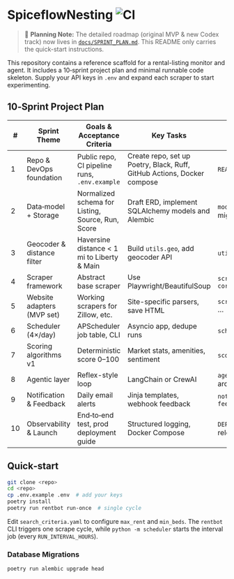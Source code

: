 # SpiceflowNesting ![CI](https://github.com/example/spiceflownesting/actions/workflows/ci.yml/badge.svg)

> 📑 **Planning Note:** The detailed roadmap (original MVP & new Codex track) now lives in [`docs/SPRINT_PLAN.md`](docs/SPRINT_PLAN.md). This README only carries the quick-start instructions.

This repository contains a reference scaffold for a rental-listing monitor and agent. It includes a 10‑sprint project plan and minimal runnable code skeleton. Supply your API keys in `.env` and expand each scraper to start experimenting.

## 10‑Sprint Project Plan

| # | Sprint Theme | Goals & Acceptance Criteria | Key Tasks | Primary Deliverables |
|---|--------------|----------------------------|-----------|----------------------|
|1|Repo & DevOps foundation|Public repo, CI pipeline runs, `.env.example`|Create repo, set up Poetry, Black, Ruff, GitHub Actions, Docker compose|`README.md`, green CI|
|2|Data‑model + Storage|Normalized schema for Listing, Source, Run, Score|Draft ERD, implement SQLAlchemy models and Alembic|`models.py`, migration scripts|
|3|Geocoder & distance filter|Haversine distance < 1 mi to Liberty & Main|Build `utils.geo`, add geocoder API|`utils/geo.py`, tests|
|4|Scraper framework|Abstract base scraper|Use Playwright/BeautifulSoup|`scrapers/base.py`, `core/http.py`|
|5|Website adapters (MVP set)|Working scrapers for Zillow, etc.|Site-specific parsers, save HTML|`scrapers/zillow.py` … |
|6|Scheduler (4×/day)|APScheduler job table, CLI|Asyncio app, dedupe runs|`scheduler.py`, docs|
|7|Scoring algorithms v1|Deterministic score 0–100|Market stats, amenities, sentiment|`scoring.py`, tests|
|8|Agentic layer|Reflex-style loop|LangChain or CrewAI|`agent.py`, architecture doc|
|9|Notification & Feedback|Daily email alerts|Jinja templates, webhook feedback|`notifier.py`, `feedback.py`|
|10|Observability & Launch|End‑to‑end test, prod deployment guide|Structured logging, Docker Compose|`DEPLOYMENT.md`, release tag|

## Quick‑start

```bash
git clone <repo>
cd <repo>
cp .env.example .env  # add your keys
poetry install
poetry run rentbot run-once  # single cycle
```

Edit `search_criteria.yaml` to configure `max_rent` and `min_beds`. The
`rentbot` CLI triggers one scrape cycle, while `python -m scheduler` starts
the interval job (every `RUN_INTERVAL_HOURS`).

### Database Migrations

```bash
poetry run alembic upgrade head
```
